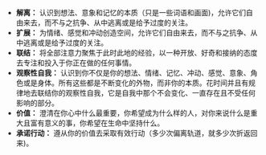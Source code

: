 - **解离：** 认识到想法、意象和记忆的本质（只是一些词语和画面)，允许它们自由来去，而不与之抗争、从中逃离或是给予过度的关注。
- **扩展：** 为情绪、感觉和冲动创造空间，允许它们自由来去，而不与之抗争、从中逃离或是给予过度的关注。
- **联结：** 将全部注意力聚焦于此时此地的经验，以一种开放、好奇和接纳的态度去专注和投入于你正在做的任何事情。
- **观察性自我：** 认识到你不仅是你的想法、情绪、记忆、冲动、感觉、意象、角色或是身体。所有这些都是不断变化的外物，而非你的本质。花时间并且有规律地去联结你的观察性自我，它是自我中那个不会变化、一直存在且不受任何影响的部分。
- **价值：** 澄清在你心中什么最重要，你希望成为什么样的人，对你来说什么是重大且富有意义的事，你希望在生命中坚持什么。
- **承诺行动：** 遵从你的价值去采取有效行动（多少次偏离轨道，就多少次折返回来)。